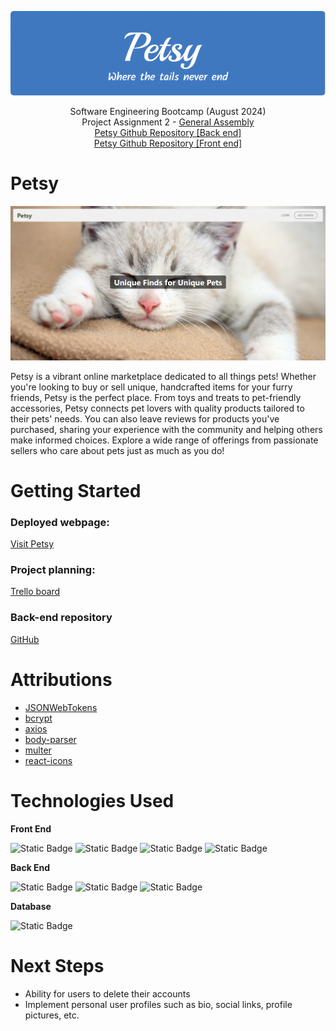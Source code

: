 <div align="center">

![Profile header for Petsy](./src/assets/resources/petsy-profile-header.png)

Software Engineering Bootcamp (August 2024)<br/>
Project Assignment 2 - [General Assembly](https://generalassemb.ly/)<br/>
[Petsy Github Repository [Back end]](https://github.com/JPham4801/petsy-app)<br/>
[Petsy Github Repository [Front end]](https://github.com/JPham4801/petsy-app-front-end)

</div>

# Petsy

<div align="center">

![placeholder image](./src/assets/resources/landing_page.png)

</div>

Petsy is a vibrant online marketplace dedicated to all things pets! Whether you're looking to buy or sell unique, handcrafted items for your furry friends, Petsy is the perfect place. From toys and treats to pet-friendly accessories, Petsy connects pet lovers with quality products tailored to their pets' needs. You can also leave reviews for products you've purchased, sharing your experience with the community and helping others make informed choices. Explore a wide range of offerings from passionate sellers who care about pets just as much as you do!

# Getting Started

### Deployed webpage:

[Visit Petsy](https://petsy-app.netlify.app/)

### Project planning:

[Trello board](https://trello.com/invite/b/66b3ce25b4c5c1585cbb9ee7/ATTI68c7fdf28402fe31968383865fa90dd5D049C9CA/petsy)

### Back-end repository
[GitHub](https://github.com/JPham4801/petsy-app)<br/>

# Attributions

- [JSONWebTokens](https://www.npmjs.com/package/jsonwebtoken)
- [bcrypt](https://www.npmjs.com/package/bcrypt)
- [axios](https://www.npmjs.com/package/axios)
- [body-parser](https://www.npmjs.com/package/body-parser)
- [multer](https://www.npmjs.com/package/multer)
- [react-icons](https://www.npmjs.com/package/react-icons)


# Technologies Used

**Front End**

![Static Badge](https://img.shields.io/badge/JAVASCRIPT-yellow?style=for-the-badge&logo=javascript&logoColor=white&labelColor=black)
![Static Badge](https://img.shields.io/badge/HTML-green?style=for-the-badge&logo=HTML5&logoColor=white&labelColor=black)
![Static Badge](https://img.shields.io/badge/CSS-blue?style=for-the-badge&logo=CSS3&logoColor=white&labelColor=black)
![Static Badge](https://img.shields.io/badge/React-20232A?style=for-the-badge&logo=react&logoColor=61DAFB)

**Back End**

![Static Badge](https://img.shields.io/badge/MongoDB-4EA94B?style=for-the-badge&logo=mongodb&logoColor=white)
![Static Badge](https://img.shields.io/badge/Express.js-404D59?style=for-the-badge)
![Static Badge](https://img.shields.io/badge/Node.js-43853D?style=for-the-badge&logo=node.js&logoColor=white)



**Database**

![Static Badge](https://img.shields.io/badge/Heroku-430098?style=for-the-badge&logo=heroku&logoColor=white)

# Next Steps

- Ability for users to delete their accounts
- Implement personal user profiles such as bio, social links, profile pictures, etc.